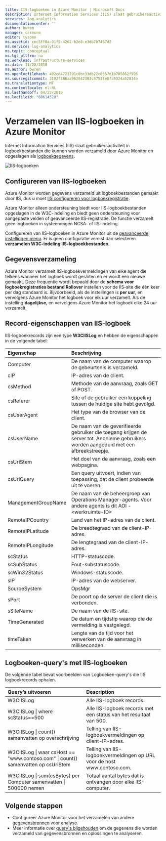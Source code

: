 ```yaml
---
title: IIS-logboeken in Azure Monitor | Microsoft Docs
description: Internet Information Services (IIS) slaat gebruikersactiviteit in logboekbestanden die kunnen worden verzameld door Azure Monitor.  In dit artikel wordt beschreven hoe u de verzameling van IIS-logboeken en de details van de records die zij in Azure Monitor maken configureren.
services: log-analytics
documentationcenter: ''
author: bwren
manager: carmonm
editor: tysonn
ms.assetid: cec5ff0a-01f5-4262-b2e8-e3db7b7467d2
ms.service: log-analytics
ms.topic: conceptual
ms.tgt_pltfrm: na
ms.workload: infrastructure-services
ms.date: 11/28/2018
ms.author: bwren
ms.openlocfilehash: 402cd4723791c0bc33db22c8857d1b785862f596
ms.sourcegitcommit: 3102f886aa962842303c8753fe8fa5324a52834a
ms.translationtype: MT
ms.contentlocale: nl-NL
ms.lasthandoff: 04/23/2019
ms.locfileid: "60614520"
---
```

# <a name="collect-iis-logs-in-azure-monitor"></a>Verzamelen van IIS-logboeken in Azure Monitor
Internet Information Services (IIS) slaat gebruikersactiviteit in logboekbestanden die kunnen worden verzameld door Azure Monitor en opgeslagen als [logboekgegevens](data-platform.md).

![IIS-logboeken](media/data-sources-iis-logs/overview.png)

## <a name="configuring-iis-logs"></a>Configureren van IIS-logboeken
Azure Monitor worden gegevens verzameld uit logboekbestanden gemaakt door IIS, dus u moet [IIS configureren voor logboekregistratie](https://technet.microsoft.com/library/hh831775.aspx).

Azure Monitor alleen ondersteuning biedt voor IIS-logboekbestanden opgeslagen in de W3C-indeling en biedt geen ondersteuning voor aangepaste velden of geavanceerde IIS-registratie. De functie verzamelt geen logboeken in systeemeigen NCSA- of IIS-indeling.

Configureren van IIS-logboeken in Azure Monitor uit de [geavanceerde instellingen menu](agent-data-sources.md#configuring-data-sources).  Er is geen configuratie vereist dan selecteren **verzamelen W3C-indeling IIS-logboekbestanden**.


## <a name="data-collection"></a>Gegevensverzameling
Azure Monitor verzamelt IIS-logboekvermeldingen van elke agent die telkens wanneer het logboek wordt gesloten en er wordt een nieuwe gemaakt. Deze frequentie wordt bepaald door de **schema voor logboekregistraties bestand Rollover** instellen voor de IIS-site die één keer per dag standaard is. Bijvoorbeeld, als de instellingen is **per uur**, en vervolgens Azure Monitor het logboek voor elk uur verzamelt.  Als de instelling **dagelijkse**, en vervolgens Azure Monitor het logboek elke 24 uur verzamelt.


## <a name="iis-log-record-properties"></a>Record-eigenschappen van IIS-logboek
IIS-logboekrecords zijn een type **W3CIISLog** en hebben de eigenschappen in de volgende tabel:

| Eigenschap | Beschrijving |
|:--- |:--- |
| Computer |De naam van de computer waarop de gebeurtenis is verzameld. |
| cIP |IP-adres van de client. |
| csMethod |Methode van de aanvraag, zoals GET of POST. |
| csReferer |Site of de gebruiker een koppeling tussen de huidige site hebt gevolgd. |
| csUserAgent |Het type van de browser van de client. |
| csUserName |De naam van de geverifieerde gebruiker die toegang krijgen de server tot. Anonieme gebruikers worden aangeduid met een afbreekstreepje. |
| csUriStem |Het doel van de aanvraag, zoals een webpagina. |
| csUriQuery |Een query uitvoert, indien van toepassing, dat de client probeerde uit te voeren. |
| ManagementGroupName |De naam van de beheergroep van Operations Manager-agents.  Voor andere agents is dit AOI -\<werkruimte-ID\> |
| RemoteIPCountry |Land van het IP-adres van de client. |
| RemoteIPLatitude |De breedtegraad van de client-IP-adres. |
| RemoteIPLongitude |De lengtegraad van de client-IP-adres. |
| scStatus |HTTP-statuscode. |
| scSubStatus |Fout-substatuscode. |
| scWin32Status |Windows-statuscode. |
| sIP |IP-adres van de webserver. |
| SourceSystem |OpsMgr |
| sPort |De poort op de server de client die is verbonden. |
| sSiteName |De naam van de IIS-site. |
| TimeGenerated |De datum en tijdstip waarop die de vermelding is vastgelegd. |
| timeTaken |Lengte van de tijd voor het verwerken van de aanvraag in milliseconden. |

## <a name="log-queries-with-iis-logs"></a>Logboeken-query's met IIS-logboeken
De volgende tabel bevat voorbeelden van Logboeken-query's die IIS logboekrecords ophalen.

| Query’s uitvoeren | Description |
|:--- |:--- |
| W3CIISLog |Alle IIS-logboek records. |
| W3CIISLog &#124; where scStatus==500 |Alle IIS-logboek records met een status van het resultaat van 500. |
| W3CIISLog &#124; count() samenvatten op overschrijving |Telling van IIS-logboekvermeldingen op client-IP-adres. |
| W3CIISLog &#124; waar csHost == "www\.contoso.com" &#124; count() samenvatten op csUriStem |Telling van IIS-logboekvermeldingen op URL voor de host www\.contoso.com. |
| W3CIISLog &#124; sum(csBytes) per Computer samenvatten &#124; 500000 nemen |Totaal aantal bytes dat is ontvangen door elke IIS-computer. |

## <a name="next-steps"></a>Volgende stappen
* Configureer Azure Monitor voor het verzamelen van andere [gegevensbronnen](agent-data-sources.md) voor analyse.
* Meer informatie over [query's bijgehouden](../log-query/log-query-overview.md) om de gegevens die worden verzameld van gegevensbronnen en oplossingen te analyseren.